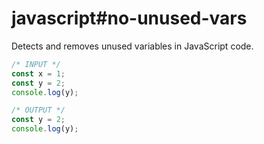 # javascript#no-unused-vars

Detects and removes unused variables in JavaScript code.

```js
/* INPUT */
const x = 1;
const y = 2;
console.log(y);

/* OUTPUT */
const y = 2;
console.log(y);
```
